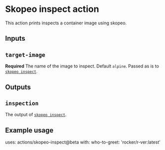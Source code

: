 # Skopeo inspect action

This action prints inspects a container image using skopeo.

## Inputs

## `target-image`

**Required** The name of the image to inspect. Default `alpine`. Passed as is to [`skopeo inspect`](https://github.com/containers/skopeo/blob/main/docs/skopeo-inspect.1.md).

## Outputs

## `inspection`

The output of [`skopeo inspect`](https://github.com/containers/skopeo/blob/main/docs/skopeo-inspect.1.md).

## Example usage

uses: actions/skopeo-inspect@beta
with:
  who-to-greet: 'rocker/r-ver:latest'